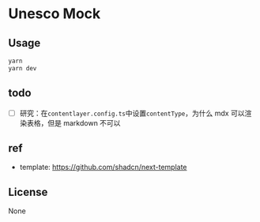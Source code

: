 # Unesco Mock

## Usage

```bash
yarn
yarn dev
```

## todo

- [ ] 研究：在`contentlayer.config.ts`中设置`contentType`，为什么 mdx 可以渲染表格，但是 markdown 不可以

## ref

- template: https://github.com/shadcn/next-template

## License

None
